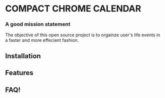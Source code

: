 # COMPACT CHROME CALENDAR 

### A good mission statement
The objective of this open source project is to orgainze user's life events in
a faster and more effecient fashion. 

## Installation

## Features

## FAQ!
